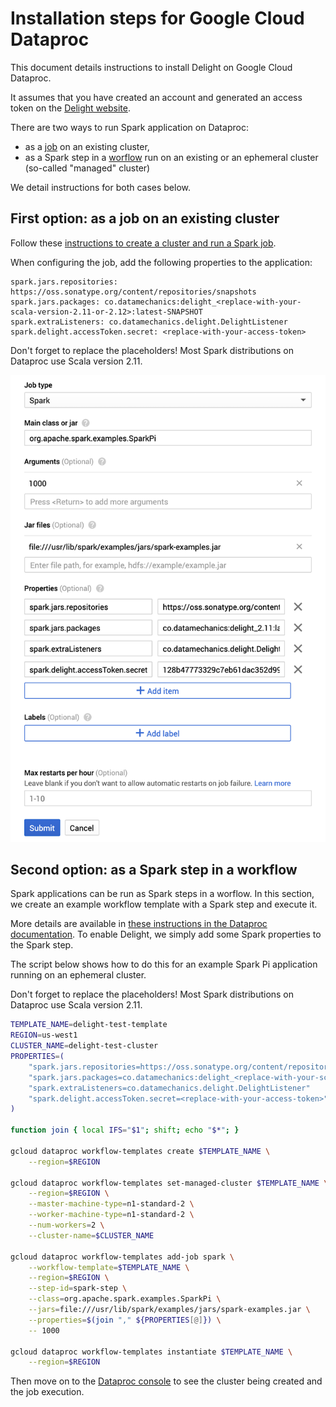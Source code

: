 # Installation steps for Google Cloud Dataproc

This document details instructions to install Delight on Google Cloud Dataproc.

It assumes that you have created an account and generated an access token on the [Delight website](https://www.datamechanics.co/delight).

There are two ways to run Spark application on Dataproc:

- as a [job](https://cloud.google.com/dataproc/docs/concepts/jobs/life-of-a-job) on an existing cluster,
- as a Spark step in a [worflow](https://cloud.google.com/dataproc/docs/concepts/workflows/overview) run on an existing or an ephemeral cluster (so-called "managed" cluster)

We detail instructions for both cases below.

## First option: as a job on an existing cluster

Follow these [instructions to create a cluster and run a Spark job](https://cloud.google.com/dataproc/docs/quickstarts/quickstart-console).

When configuring the job, add the following properties to the application:
```
spark.jars.repositories: https://oss.sonatype.org/content/repositories/snapshots
spark.jars.packages: co.datamechanics:delight_<replace-with-your-scala-version-2.11-or-2.12>:latest-SNAPSHOT
spark.extraListeners: co.datamechanics.delight.DelightListener
spark.delight.accessToken.secret: <replace-with-your-access-token>
```

Don't forget to replace the placeholders!
Most Spark distributions on Dataproc use Scala version 2.11.

![Spark job on Dataproc](images/dataproc_configure.png)

## Second option: as a Spark step in a workflow

Spark applications can be run as Spark steps in a worflow.
In this section, we create an example workflow template with a Spark step and execute it.

More details are available in [these instructions in the Dataproc documentation](https://cloud.google.com/dataproc/docs/concepts/workflows/using-workflows).
To enable Delight, we simply add some Spark properties to the Spark step.

The script below shows how to do this for an example Spark Pi application running on an ephemeral cluster.

Don't forget to replace the placeholders!
Most Spark distributions on Dataproc use Scala version 2.11.

```bash
TEMPLATE_NAME=delight-test-template
REGION=us-west1
CLUSTER_NAME=delight-test-cluster
PROPERTIES=(
    "spark.jars.repositories=https://oss.sonatype.org/content/repositories/snapshots"
    "spark.jars.packages=co.datamechanics:delight_<replace-with-your-scala-version-2.11-or-2.12>:latest-SNAPSHOT"
    "spark.extraListeners=co.datamechanics.delight.DelightListener"
    "spark.delight.accessToken.secret=<replace-with-your-access-token>"
)

function join { local IFS="$1"; shift; echo "$*"; }

gcloud dataproc workflow-templates create $TEMPLATE_NAME \
    --region=$REGION

gcloud dataproc workflow-templates set-managed-cluster $TEMPLATE_NAME \
    --region=$REGION \
    --master-machine-type=n1-standard-2 \
    --worker-machine-type=n1-standard-2 \
    --num-workers=2 \
    --cluster-name=$CLUSTER_NAME

gcloud dataproc workflow-templates add-job spark \
    --workflow-template=$TEMPLATE_NAME \
    --region=$REGION \
    --step-id=spark-step \
    --class=org.apache.spark.examples.SparkPi \
    --jars=file:///usr/lib/spark/examples/jars/spark-examples.jar \
    --properties=$(join "," ${PROPERTIES[@]}) \
    -- 1000

gcloud dataproc workflow-templates instantiate $TEMPLATE_NAME \
    --region=$REGION
```

Then move on to the [Dataproc console](https://console.cloud.google.com/dataproc/clusters) to see the cluster being created and the job execution.
